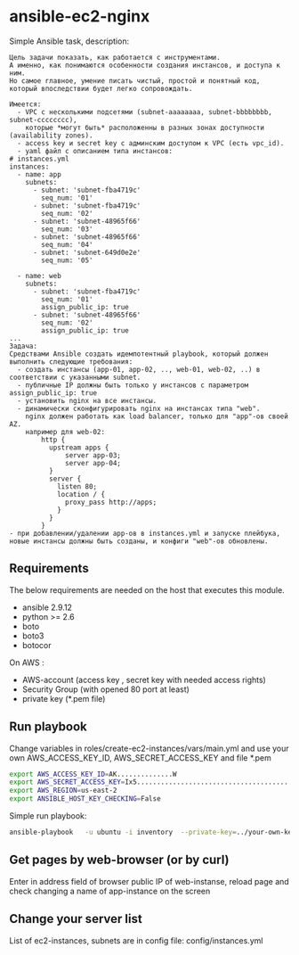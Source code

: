 # ansible-ec2-nginx


Simple Ansible task, description:
```
Цель задачи показать, как работается с инструментами.
А именно, как понимаются особенности создания инстансов, и доступа к ним.
Но самое главное, умение писать чистый, простой и понятный код,
который впоследствии будет легко сопровождать.

Имеется:
  - VPC c несколькими подсетями (subnet-aaaaaaaa, subnet-bbbbbbbb, subnet-cccccccc),
    которые *могут быть* раcположенны в разных зонах доступности (availability zones).
  - access key и secret key с админским доступом к VPC (есть vpc_id).
  - yaml файл с описанием типа инстансов:
# instances.yml 
instances: 
  - name: app 
    subnets: 
      - subnet: 'subnet-fba4719c' 
        seq_num: '01' 
      - subnet: 'subnet-fba4719c' 
        seq_num: '02' 
      - subnet: 'subnet-48965f66' 
        seq_num: '03' 
      - subnet: 'subnet-48965f66' 
        seq_num: '04' 
      - subnet: 'subnet-649d0e2e' 
        seq_num: '05'
  
  - name: web 
    subnets: 
      - subnet: 'subnet-fba4719c' 
        seq_num: '01' 
        assign_public_ip: true 
      - subnet: 'subnet-48965f66' 
        seq_num: '02' 
        assign_public_ip: true
... 
Задача:
Средствами Ansible создать идемпотентный playbook, который должен выполнить следующие требования:
  - создать инстансы (app-01, app-02, .., web-01, web-02, ..) в соответствии с указанными subnet.
  - публичные IP должны быть только у инстансов с параметром assign_public_ip: true
  - установить nginx на все инстансы.
  - динамически сконфигурировать nginx на инстансах типа "web".
    nginx должен работать как load balancer, только для "app"-ов своей AZ.
    например для web-02:
        http { 
          upstream apps { 
              server app-03; 
              server app-04; 
          }
          server { 
            listen 80;
            location / { 
              proxy_pass http://apps; 
            }
          } 
        }
- при добавлении/удалении app-ов в instances.yml и запуске плейбука, новые инстансы должны быть созданы, и конфиги "web"-ов обновлены.
```
Requirements
------------

The below requirements are needed on the host that executes this module.

- ansible 2.9.12
- python >= 2.6
- boto
- boto3
- botocor

On AWS :

- AWS-account (access key , secret key with needed access rights)
- Security Group (with opened 80 port at least) 
- private key (*.pem file)

## Run playbook

Change variables in roles/create-ec2-instances/vars/main.yml and use your own AWS_ACCESS_KEY_ID, AWS_SECRET_ACCESS_KEY and file *.pem 

```bash
export AWS_ACCESS_KEY_ID=AK..............W
export AWS_SECRET_ACCESS_KEY=Ix5.........................................7 
export AWS_REGION=us-east-2
export ANSIBLE_HOST_KEY_CHECKING=False
```

Simple run playbook:

```bash
ansible-playbook   -u ubuntu -i inventory  --private-key=../your-own-key-file.pem site.yml
```

## Get pages by web-browser  (or by curl)

Enter in address field of browser public IP of web-instanse, reload page and check changing a name of app-instance on the screen

## Change your server list

List of ec2-instances, subnets are in config file: config/instances.yml

